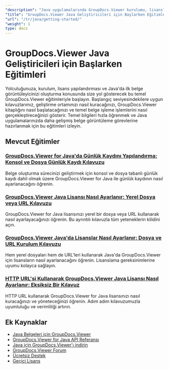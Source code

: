 ```yaml
---
"description": "Java uygulamalarında GroupDocs.Viewer kurulumu, lisanslama, ayarlama ve ilk belge oluşturma için adım adım eğitimler."
"title": "GroupDocs.Viewer Java Geliştiricileri için Başlarken Eğitimleri"
"url": "/tr/java/getting-started/"
"weight": 1
type: docs
---
```

# GroupDocs.Viewer Java Geliştiricileri için Başlarken Eğitimleri

Yolculuğunuza, kurulum, lisans yapılandırması ve Java'da ilk belge görüntüleyicinizi oluşturma konusunda size yol gösterecek bu temel GroupDocs.Viewer eğitimleriyle başlayın. Başlangıç seviyesindekilere uygun kılavuzlarımız, geliştirme ortamınızı nasıl kuracağınızı, GroupDocs.Viewer kitaplığını nasıl başlatacağınızı ve temel belge işleme işlemlerini nasıl gerçekleştireceğinizi gösterir. Temel bilgileri hızla öğrenmek ve Java uygulamalarınızda daha gelişmiş belge görüntüleme görevlerine hazırlanmak için bu eğitimleri izleyin.

## Mevcut Eğitimler

### [GroupDocs.Viewer for Java'da Günlük Kaydını Yapılandırma: Konsol ve Dosya Günlük Kaydı Kılavuzu](./groupdocs-viewer-java-logging-setup/)
Belge oluşturma sürecinizi geliştirmek için konsol ve dosya tabanlı günlük kaydı dahil olmak üzere GroupDocs.Viewer for Java ile günlük kaydının nasıl ayarlanacağını öğrenin.

### [GroupDocs.Viewer Java Lisansı Nasıl Ayarlanır: Yerel Dosya veya URL Kılavuzu](./groupdocs-viewer-java-license-setup-file-url/)
GroupDocs.Viewer for Java lisansınızı yerel bir dosya veya URL kullanarak nasıl ayarlayacağınızı öğrenin. Bu ayrıntılı kılavuzla tüm yeteneklerin kilidini açın.

### [GroupDocs.Viewer Java'da Lisanslar Nasıl Ayarlanır: Dosya ve URL Kurulum Kılavuzu](./groupdocs-viewer-java-license-setup/)
Hem yerel dosyaları hem de URL'leri kullanarak Java'da GroupDocs.Viewer için lisansların nasıl ayarlanacağını öğrenin. Lisanslama gereksinimlerine uyumu kolayca sağlayın.

### [HTTP URL'si Kullanarak GroupDocs.Viewer Java Lisansı Nasıl Ayarlanır: Eksiksiz Bir Kılavuz](./groupdocs-viewer-java-license-http-url/)
HTTP URL kullanarak GroupDocs.Viewer for Java lisansınızı nasıl kuracağınızı ve yöneteceğinizi öğrenin. Adım adım kılavuzumuzla uyumluluğu ve verimliliği artırın.

## Ek Kaynaklar

- [Java Belgeleri için GroupDocs.Viewer](https://docs.groupdocs.com/viewer/java/)
- [GroupDocs.Viewer for Java API Referansı](https://reference.groupdocs.com/viewer/java/)
- [Java için GroupDocs.Viewer'ı indirin](https://releases.groupdocs.com/viewer/java/)
- [GroupDocs.Viewer Forum](https://forum.groupdocs.com/c/viewer/9)
- [Ücretsiz Destek](https://forum.groupdocs.com/)
- [Geçici Lisans](https://purchase.groupdocs.com/temporary-license/)